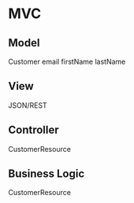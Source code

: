# MVC

## Model

Customer
email
firstName
lastName

## View

JSON/REST

## Controller

CustomerResource

## Business Logic

CustomerResource